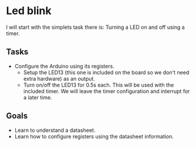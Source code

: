 # Led blink

I will start with the simplets task there is: Turning a LED on and off using a timer. 

## Tasks

* Configure the Arduino using its registers.
    * Setup the LED13 (this one is included on the board so we don't need extra hardware) as an output.
    * Turn on/off the LED13 for 0.5s each. This will be used with the included timer. We will leave the
        timer configuration and interrupt for a later time.

## Goals

* Learn to understand a datasheet.
* Learn how to configure registers using the datasheet information.